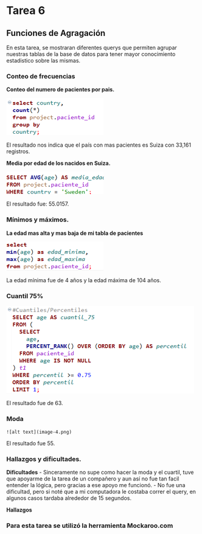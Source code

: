 # Tarea 6

## Funciones de Agragación
En esta tarea, se mostraran diferentes querys que permiten agrupar nuestras tablas de la base de datos para tener mayor conocimiento estadistico sobre las mismas.

### Conteo de frecuencias
**Conteo del numero de pacientes por pais.**

![alt text](image.png)

El resultado nos indica que el país con mas pacientes es Suiza con 33,161 registros.

**Media por edad de los nacidos en Suiza.**

![alt text](image-1.png)

El resultado fue: 55.0157.

### Mínimos y máximos.

**La edad mas alta y mas baja de mi tabla de pacientes**

![alt text](image-2.png)

La edad mínima fue de 4 años y la edad máxima de 104 años.

### Cuantil 75%

![alt text](image-3.png)

El resultado fue de 63.

### Moda

    ![alt text](image-4.png)

El resultado fue 55.

### Hallazgos y dificultades.

**Dificultades**
    - Sinceramente no supe como hacer la moda y el cuartil, tuve que apoyarme de la tarea de un compañero y aun así no fue tan facil entender la lógica, pero gracias a ese apoyo me funcionó.
    - No fue una dificultad, pero si noté que a mi computadora le costaba correr el query, en algunos casos tardaba alrededor de 15 segundos.

**Hallazgos**






### Para esta tarea se utilizó la herramienta **Mockaroo.com**